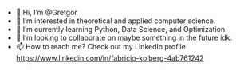 - 👋 Hi, I’m @Gretgor
- 👀 I’m interested in theoretical and applied computer science.
- 🌱 I’m currently learning Python, Data Science, and Optimization.
- 💞️ I’m looking to collaborate on maybe something in the future idk.
- 📫 How to reach me? Check out my LinkedIn profile https://www.linkedin.com/in/fabricio-kolberg-4ab761242
<!---
Gretgor/Gretgor is a ✨ special ✨ repository because its `README.md` (this file) appears on your GitHub profile.
You can click the Preview link to take a look at your changes.
--->
